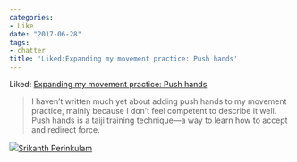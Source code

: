 ```yaml
---
categories:
- Like
date: "2017-06-28"
tags:
- chatter
title: 'Liked:Expanding my movement practice: Push hands'
---
```


Liked: [Expanding my movement practice: Push hands](https://www.philipbrewer.net/2017/06/27/expanding-my-movement-practice-push-hands/)

> I haven’t written much yet about adding push hands to my movement practice, mainly because I don’t feel competent to describe it well. Push hands is a taiji training technique—a way to learn how to accept and redirect force.

![](images/cropped-cropped-SP01-550afdebv1_site_icon.png)[Srikanth Perinkulam](https://srikanthperinkulam.com)
